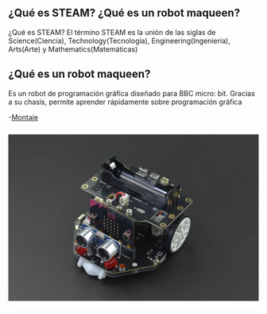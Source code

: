 ## ¿Qué es STEAM? ¿Qué es un robot maqueen?
¿Qué es STEAM? El término STEAM es la unión de las siglas de Science(Ciencia), Technology(Tecnología), Engineering(Ingeniería), Arts(Arte) y Mathematics(Matemáticas)
 
## ¿Qué es un robot maqueen?
Es un robot de programación gráfica diseñado para BBC micro: bit. Gracias a su chasis, permite aprender rápidamente sobre programación gráfica

-[Montaje](https://www.youtube.com/watch?v=_sAHwsOEKsg)

![Maqueen](/imagenes/maqueen.jpg)
